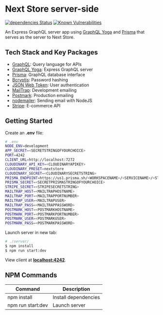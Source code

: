 [dependency]: https://david-dm.org/Answart/next-store?path=server
[synk]: https://app.snyk.io/org/answart/project/16c70d47-eeaa-4f4b-8a80-c2aa0e6b98e1

# Next Store server-side

[![dependencies Status](https://david-dm.org/Answart/next-store/status.svg?path=server)][dependency]
[![Known Vulnerabilities](https://snyk.io/test/github/Answart/next-store/badge.svg)][synk]

An Express GraphQL server app using [GraphQL Yoga](https://oss.prisma.io/content/graphql-yoga/01-overview/) and [Prisma](https://www.prisma.io/) that serves as the server to Next Store.

Tech Stack and Key Packages
---------------------------

* [GraphQL](https://graphql.org/): Query language for APIs
* [GraphQL Yoga](https://oss.prisma.io/content/graphql-yoga/01-overview/): Express GraphQL server
* [Prisma](https://www.prisma.io/): GraphQL database interface
* [Bcryptjs](https://github.com/dcodeIO/bcrypt.js/): Password hashing
* [JSON Web Token](https://www.jsonwebtoken.io/): User authentication
* [MailTrap](https://mailtrap.io/): Development emailing
* [Postmark](https://postmarkapp.com/): Production emailing
* [nodemailer](https://nodemailer.com/about/): Sending email with NodeJS
* [Stripe](https://stripe.com/): E-commerce API

Getting Started
---------------

Create an **.env** file:
```bash
# .env
NODE_ENV=development
APP_SECRET=<SECRETSTRINGOFYOURCHOICE>
PORT=4242
CLIENT_URL=http://localhost:7272
CLOUDINARY_API_KEY=<CLOUDINARYAPIKEY>
CLOUDINARY_PRESET=nextstore
CLOUDINARY_SECRET=<CLOUDINARYSECRETSTRING>
PRISMA_ENDPOINT=https://us1.prisma.sh/<WORKSPACENAME>/<SERVICENAME>/<STAGE>
PRISMA_SECRET=<SECRETPRISMASTRINGOFYOURCHOICE>
STRIPE_SECRET=<STRIPESECRETSTRING>
MAILTRAP_HOST=<MAILTRAPHOSTNAME>
MAILTRAP_PORT=<MAILTRAPPORTNUMBER>
MAILTRAP_USER=<MAILTRAPUSER>
MAILTRAP_PASS=<MAILTRAPPASSWORD>
POSTMARK_HOST=<POSTMARKHOSTNAME>
POSTMARK_PORT=<POSTMARKPORTNUMBER>
POSTMARK_USER=<POSTMARKUSER>
POSTMARK_PASS=<POSTMARKPASSWORD>
```

Launch server in new tab:
```bash
# ./server/
$ npm install
$ npm run start:dev
```

View client at [**localhost:4242**](http://localhost:4242).

NPM Commands
------------

| Command | Description |
|---------|-------------|
| npm install | Install dependencies |
| npm run start:dev | Launch server |
